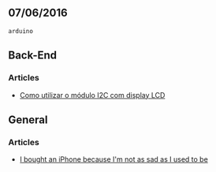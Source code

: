 07/06/2016
----------

`arduino`

## Back-End

### Articles

- [Como utilizar o módulo I2C com display LCD](http://www.arduinoecia.com.br/2014/12/modulo-i2c-display-16x2-arduino.html)

## General

### Articles

- [I bought an iPhone because I'm not as sad as I used to be](http://www.theverge.com/2015/12/22/10650830/technology-and-my-depression)
